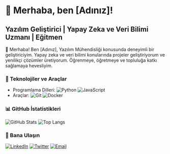# 👋 Merhaba, ben [Adınız]! 
## Yazılım Geliştirici | Yapay Zeka ve Veri Bilimi Uzmanı | Eğitmen

👋 Merhaba! Ben [Adınız], Yazılım Mühendisliği konusunda deneyimli bir geliştiriciyim. Yapay zeka ve veri bilimi konularında projeler geliştiriyorum ve yenilikçi çözümler üretiyorum. Öğrenmeye, öğretmeye ve topluluğa katkı sağlamaya hevesliyim.

### 🔧 Teknolojiler ve Araçlar
- Programlama Dilleri: ![Python](https://img.shields.io/badge/-Python-333333?style=flat&logo=python) ![JavaScript](https://img.shields.io/badge/-JavaScript-333333?style=flat&logo=javascript) 
- Araçlar: ![Git](https://img.shields.io/badge/-Git-333333?style=flat&logo=git) ![Docker](https://img.shields.io/badge/-Docker-333333?style=flat&logo=docker) 

### 📊 GitHub İstatistikleri
![GitHub Stats](https://github-readme-stats.vercel.app/api?username=username&show_icons=true&theme=radical)
![Top Langs](https://github-readme-stats.vercel.app/api/top-langs/?username=username&layout=compact&theme=radical)

### 💬 Bana Ulaşın
[![LinkedIn](https://img.shields.io/badge/-LinkedIn-0077B5?style=flat&logo=linkedin&logoColor=white)](https://tr.linkedin.com/in/furkan-ya%C4%9F%C4%B1z-kur%C5%9Funlu-153b8a251)
[![Twitter](https://img.shields.io/badge/-Twitter-1DA1F2?style=flat&logo=twitter&logoColor=white)](https://twitter.com/username)
[![Email](https://img.shields.io/badge/-Email-D14836?style=flat&logo=gmail&logoColor=white)](mailto:your.email@example.com)
